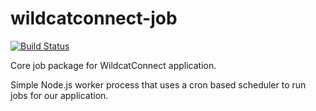 # wildcatconnect-job

[![Build Status](https://travis-ci.org/kalyons11/wildcatconnect-job.svg?branch=master)](https://travis-ci.org/kalyons11/wildcatconnect-job)

Core job package for WildcatConnect application.

Simple Node.js worker process that uses a cron based scheduler to run jobs for our application.
